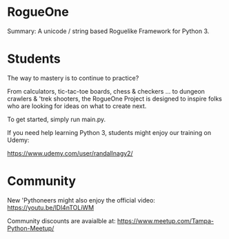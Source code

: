 # RogueOne
Summary: A unicode / string based Roguelike Framework for Python 3.

# Students
The way to mastery is to continue to practice?

From calculators, tic-tac-toe boards, chess & checkers ... to dungeon crawlers & 'trek shooters, the RogueOne Project is designed to inspire folks who are looking for ideas on what to create next.

To get started, simply run main.py. 

If you need help learning Python 3, students might enjoy our training on Udemy:

https://www.udemy.com/user/randallnagy2/


# Community
New 'Pythoneers might also enjoy the official video: https://youtu.be/lDl4nTOLiWM

Community discounts are avaialble at: https://www.meetup.com/Tampa-Python-Meetup/
